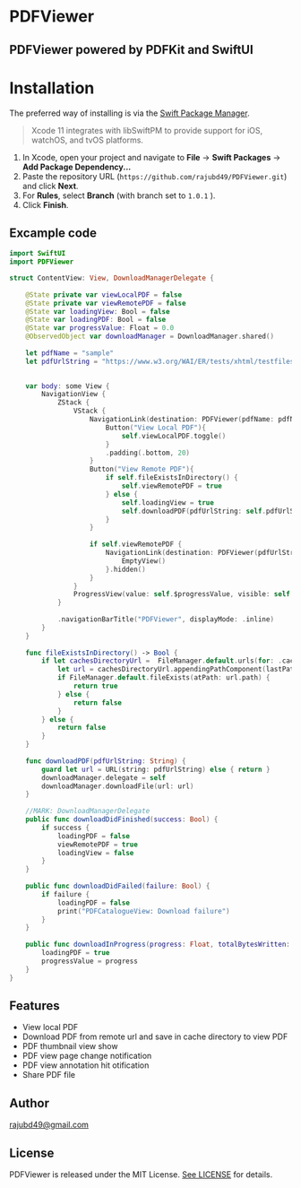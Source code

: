 # PDFViewer

## PDFViewer powered by PDFKit and SwiftUI

# Installation
The preferred way of installing is via the [Swift Package Manager](https://swift.org/package-manager/).

>Xcode 11 integrates with libSwiftPM to provide support for iOS, watchOS, and tvOS platforms.

1. In Xcode, open your project and navigate to **File** → **Swift Packages** → **Add Package Dependency...**
2. Paste the repository URL (`https://github.com/rajubd49/PDFViewer.git`) and click **Next**.
3. For **Rules**, select **Branch** (with branch set to `1.0.1` ).
4. Click **Finish**.

## Excample code
```Swift
import SwiftUI
import PDFViewer

struct ContentView: View, DownloadManagerDelegate {
    
    @State private var viewLocalPDF = false
    @State private var viewRemotePDF = false
    @State var loadingView: Bool = false
    @State var loadingPDF: Bool = false
    @State var progressValue: Float = 0.0
    @ObservedObject var downloadManager = DownloadManager.shared()
    
    let pdfName = "sample"
    let pdfUrlString = "https://www.w3.org/WAI/ER/tests/xhtml/testfiles/resources/pdf/dummy.pdf"
    

    var body: some View {
        NavigationView {
            ZStack {
                VStack {
                    NavigationLink(destination: PDFViewer(pdfName: pdfName), isActive: $viewLocalPDF) {
                        Button("View Local PDF"){
                            self.viewLocalPDF.toggle()
                        }
                        .padding(.bottom, 20)
                    }
                    Button("View Remote PDF"){
                        if self.fileExistsInDirectory() {
                            self.viewRemotePDF = true
                        } else {
                            self.loadingView = true
                            self.downloadPDF(pdfUrlString: self.pdfUrlString)
                        }
                    }
                    
                    if self.viewRemotePDF {
                        NavigationLink(destination: PDFViewer(pdfUrlString: self.pdfUrlString), isActive: self.$viewRemotePDF) {
                            EmptyView()
                        }.hidden()
                    }
                }
                ProgressView(value: self.$progressValue, visible: self.$loadingPDF)
            }
            
            .navigationBarTitle("PDFViewer", displayMode: .inline)
        }
    }
    
    func fileExistsInDirectory() -> Bool {
        if let cachesDirectoryUrl =  FileManager.default.urls(for: .cachesDirectory, in: .userDomainMask).first, let lastPathComponent = URL(string: self.pdfUrlString)?.lastPathComponent {
            let url = cachesDirectoryUrl.appendingPathComponent(lastPathComponent)
            if FileManager.default.fileExists(atPath: url.path) {
                return true
            } else {
                return false
            }
        } else {
            return false
        }
    }
    
    func downloadPDF(pdfUrlString: String) {
        guard let url = URL(string: pdfUrlString) else { return }
        downloadManager.delegate = self
        downloadManager.downloadFile(url: url)
    }
    
    //MARK: DownloadManagerDelegate
    public func downloadDidFinished(success: Bool) {
        if success {
            loadingPDF = false
            viewRemotePDF = true
            loadingView = false
        }
    }
    
    public func downloadDidFailed(failure: Bool) {
        if failure {
            loadingPDF = false
            print("PDFCatalogueView: Download failure")
        }
    }
    
    public func downloadInProgress(progress: Float, totalBytesWritten: Float, totalBytesExpectedToWrite: Float) {
        loadingPDF = true
        progressValue = progress
    }
}
```

## Features

* View local PDF
* Download PDF from remote url and save in cache directory to view PDF
* PDF thumbnail view show
* PDF view page change notification 
* PDF view annotation hit otification
* Share PDF file

## Author

rajubd49@gmail.com

## License

PDFViewer is released under the MIT License. [See LICENSE](https://github.com/rajubd49/PDFViewer/blob/master/LICENSE) for details.
